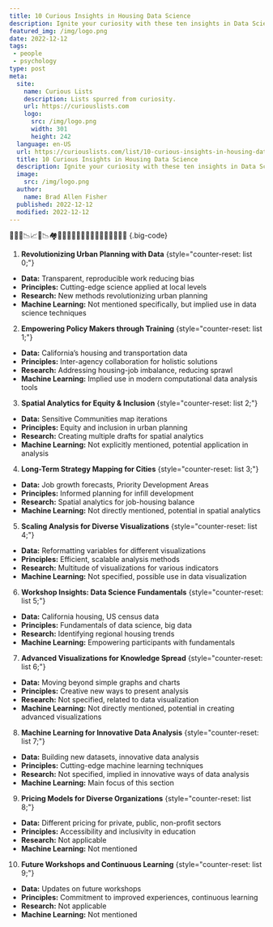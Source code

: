 ```yaml
---
title: 10 Curious Insights in Housing Data Science
description: Ignite your curiosity with these ten insights in Data Science for Housing, showcasing how data reshapes our understanding of urban spaces.
featured_img: /img/logo.png
date: 2022-12-12
tags:
 - people
 - psychology
type: post
meta:
  site:
    name: Curious Lists
    description: Lists spurred from curiosity.
    url: https://curiouslists.com
    logo:
      src: /img/logo.png
      width: 301
      height: 242
  language: en-US
  url: https://curiouslists.com/list/10-curious-insights-in-housing-data-science
  title: 10 Curious Insights in Housing Data Science
  description: Ignite your curiosity with these ten insights in Data Science for Housing, showcasing how data reshapes our understanding of urban spaces.
  image:
    src: /img/logo.png
  author:
    name: Brad Allen Fisher
  published: 2022-12-12
  modified: 2022-12-12
---
```

👩🏻‍💻📉📈📶📉🏘️👨‍💻🧑🏻‍💻👩🏻‍💻👨🏽‍💻👩‍💻👍🏻 {.big-code}

1. **Revolutionizing Urban Planning with Data** {style="counter-reset: list 0;"}
  - **Data:** Transparent, reproducible work reducing bias
  - **Principles:** Cutting-edge science applied at local levels
  - **Research:** New methods revolutionizing urban planning
  - **Machine Learning:** Not mentioned specifically, but implied use in data science techniques

2. **Empowering Policy Makers through Training** {style="counter-reset: list 1;"}
  - **Data:** California’s housing and transportation data
  - **Principles:** Inter-agency collaboration for holistic solutions
  - **Research:** Addressing housing-job imbalance, reducing sprawl
  - **Machine Learning:** Implied use in modern computational data analysis tools

3. **Spatial Analytics for Equity & Inclusion** {style="counter-reset: list 2;"}
  - **Data:** Sensitive Communities map iterations
  - **Principles:** Equity and inclusion in urban planning
  - **Research:** Creating multiple drafts for spatial analytics
  - **Machine Learning:** Not explicitly mentioned, potential application in analysis

4. **Long-Term Strategy Mapping for Cities** {style="counter-reset: list 3;"}
  - **Data:** Job growth forecasts, Priority Development Areas
  - **Principles:** Informed planning for infill development
  - **Research:** Spatial analytics for job-housing balance
  - **Machine Learning:** Not directly mentioned, potential in spatial analytics

5. **Scaling Analysis for Diverse Visualizations** {style="counter-reset: list 4;"}
  - **Data:** Reformatting variables for different visualizations
  - **Principles:** Efficient, scalable analysis methods
  - **Research:** Multitude of visualizations for various indicators
  - **Machine Learning:** Not specified, possible use in data visualization

6. **Workshop Insights: Data Science Fundamentals** {style="counter-reset: list 5;"}
  - **Data:** California housing, US census data
  - **Principles:** Fundamentals of data science, big data
  - **Research:** Identifying regional housing trends
  - **Machine Learning:** Empowering participants with fundamentals

7. **Advanced Visualizations for Knowledge Spread** {style="counter-reset: list 6;"}
  - **Data:** Moving beyond simple graphs and charts
  - **Principles:** Creative new ways to present analysis
  - **Research:** Not specified, related to data visualization
  - **Machine Learning:** Not directly mentioned, potential in creating advanced visualizations

8. **Machine Learning for Innovative Data Analysis** {style="counter-reset: list 7;"}
  - **Data:** Building new datasets, innovative data analysis
  - **Principles:** Cutting-edge machine learning techniques
  - **Research:** Not specified, implied in innovative ways of data analysis
  - **Machine Learning:** Main focus of this section

9. **Pricing Models for Diverse Organizations** {style="counter-reset: list 8;"}
  - **Data:** Different pricing for private, public, non-profit sectors
  - **Principles:** Accessibility and inclusivity in education
  - **Research:** Not applicable
  - **Machine Learning:** Not mentioned

10. **Future Workshops and Continuous Learning** {style="counter-reset: list 9;"}
   - **Data:** Updates on future workshops
   - **Principles:** Commitment to improved experiences, continuous learning
   - **Research:** Not applicable
   - **Machine Learning:** Not mentioned